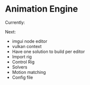 # Animation Engine

Currently:


Next:
* imgui node editor
* vulkan context
* Have one solution to build per editor
* Import rig
* Control Rig
* Solvers
* Motion matching
* Config file

